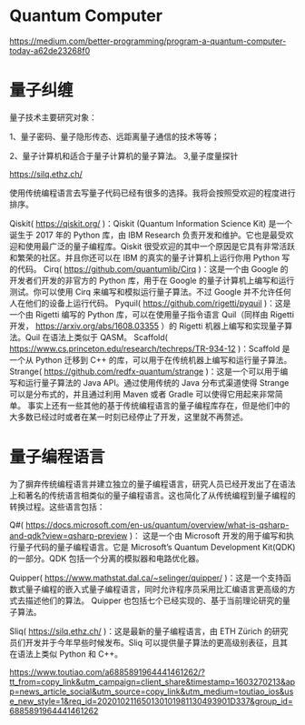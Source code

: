 # Quantum Computer
https://medium.com/better-programming/program-a-quantum-computer-today-a62de23268f0

# 量子纠缠


量子技术主要研究对象：

1、量子密码、量子隐形传态、远距离量子通信的技术等等；

2、量子计算机和适合于量子计算机的量子算法。
3,量子度量探针


https://silq.ethz.ch/

使用传统编程语言去写量子代码已经有很多的选择。我将会按照受欢迎的程度进行排序。

Qiskit( https://qiskit.org/ )：Qiskit (Quantum Information Science Kit) 是一个诞生于 2017 年的 Python 库，由 IBM Research 负责开发和维护。它也是最受欢迎和使用最广泛的量子编程库。Qiskit 很受欢迎的其中一个原因是它具有非常活跃和繁荣的社区。并且你还可以在 IBM 的真实的量子计算机上运行你用 Python 写的代码。
Cirq( https://github.com/quantumlib/Cirq )：这是一个由 Google 的开发者们开发的非官方的 Python 库，用于在 Google 的量子计算机上编写和运行测试。你可以使用 Cirq 来编写和模拟运行量子算法。不过 Google 并不允许任何人在他们的设备上运行代码。
Pyquil( https://github.com/rigetti/pyquil )：这是一个由 Rigetti 编写的 Python 库，可以在使用量子指令语言 Quil（同样由 Rigetti 开发， https://arxiv.org/abs/1608.03355 ）的 Rigetti 机器上编写和实现量子算法。Quil 在语法上类似于 QASM。
Scaffold( https://www.cs.princeton.edu/research/techreps/TR-934-12 )：Scaffold 是一个从 Python 迁移到 C++ 的库，可以用于在传统机器上编写和运行量子算法。
Strange( https://github.com/redfx-quantum/strange )：这是一个可以用于编写和运行量子算法的 Java API。通过使用传统的 Java 分布式渠道使得 Strange 可以是分布式的，并且通过利用 Maven 或者 Gradle 可以使得它用起来非常简单。
事实上还有一些其他的基于传统编程语言的量子编程库存在，但是他们中的大多数已经过时或者在某一时刻已经停止了开发，这里就不再赘述。

# 量子编程语言
为了摒弃传统编程语言并建立独立的量子编程语言，研究人员已经开发出了在语法上和著名的传统语言相类似的量子编程语言。这也简化了从传统编程到量子编程的转换过程。这些语言包括：

Q#( https://docs.microsoft.com/en-us/quantum/overview/what-is-qsharp-and-qdk?view=qsharp-preview )：
这是一个由 Microsoft 开发的用于编写和执行量子代码的量子编程语言。它是 Microsoft’s Quantum Development Kit(QDK) 的一部分。QDK 包括一个分离的模拟器和电路优化器。

Quipper( https://www.mathstat.dal.ca/~selinger/quipper/ )：这是一个支持函数式量子编程的嵌入式量子编程语言，同时允许程序员采用比汇编语言更高级的方式去描述他们的算法。
Quipper 也包括七个已经实现的、基于当前理论研究的量子算法。

Sliq( https://silq.ethz.ch/ )：这是最新的量子编程语言，由 ETH Zürich 的研究员们开发并于今年早些时候发布。Sliq 可以提供量子算法的更高级别表征，且其在语法上类似 Python 和 C++。

https://www.toutiao.com/a6885891964441461262/?tt_from=copy_link&utm_campaign=client_share&timestamp=1603270213&app=news_article_social&utm_source=copy_link&utm_medium=toutiao_ios&use_new_style=1&req_id=202010211650130101981130493901D337&group_id=6885891964441461262
